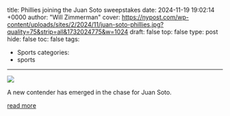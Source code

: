 title: Phillies joining the Juan Soto sweepstakes
date: 2024-11-19 19:02:14 +0000
author: "Will Zimmerman"
cover: https://nypost.com/wp-content/uploads/sites/2/2024/11/juan-soto-phillies.jpg?quality=75&strip=all&1732024775&w=1024
draft: false
top: false
type: post
hide: false
toc: false
tags:
  - Sports
categories:
  - sports
---

![](https://nypost.com/wp-content/uploads/sites/2/2024/11/juan-soto-phillies.jpg?quality=75&strip=all&1732024775&w=1024)

A new contender has emerged in the chase for Juan Soto.

[read more](https://nypost.com/2024/11/19/sports/phillies-joining-the-juan-soto-sweepstakes/)
